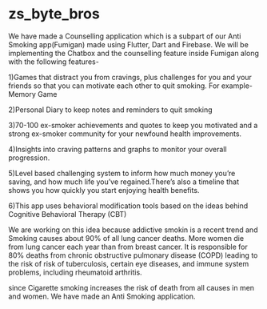 # zs_byte_bros

We have made a Counselling application which is a subpart of our Anti Smoking app(Fumigan) made using Flutter, Dart and Firebase.
We will be implementing the Chatbox and the counselling feature inside Fumigan along with the following features-

1)Games that distract you from cravings, plus challenges for you and your friends so that you can motivate each other to quit smoking. For example- Memory Game

2)Personal Diary to keep notes and reminders to quit smoking

3)70-100 ex-smoker achievements and quotes to keep you motivated and a strong ex-smoker community for your newfound health improvements.

4)Insights into craving patterns and graphs to monitor your overall progression. 

5)Level based challenging system to inform how much money you’re saving, and how much life you’ve regained.There’s also a timeline that shows you how quickly you start enjoying health benefits.

6)This app uses behavioral modification tools based on the ideas behind Cognitive Behavioral Therapy (CBT)

We are working on this idea because addictive smokin is a recent trend and 
Smoking causes about 90% of all lung cancer deaths. More women die from lung cancer each year than from breast cancer.
It is responsible for 80% deaths from chronic obstructive pulmonary disease (COPD) leading to the risk of risk of tuberculosis, 
certain eye diseases, and immune system problems, including rheumatoid arthritis.

since Cigarette smoking increases the risk of death from all causes in men and women.
We have made an Anti Smoking application.

